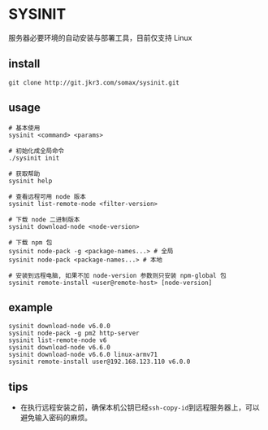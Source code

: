 # SYSINIT

服务器必要环境的自动安装与部署工具，目前仅支持 Linux

## install
    git clone http://git.jkr3.com/somax/sysinit.git

## usage
    # 基本使用
    sysinit <command> <params>

    # 初始化成全局命令
    ./sysinit init

    # 获取帮助
    sysinit help

    # 查看远程可用 node 版本
    sysinit list-remote-node <filter-version>

    # 下载 node 二进制版本
    sysinit download-node <node-version>

    # 下载 npm 包
    sysinit node-pack -g <package-names...> # 全局
    sysinit node-pack <package-names...> # 本地

    # 安装到远程电脑, 如果不加 node-version 参数则只安装 npm-global 包
    sysinit remote-install <user@remote-host> [node-version]


## example
    sysinit download-node v6.0.0
    sysinit node-pack -g pm2 http-server
    sysinit list-remote-node v6
    sysinit download-node v6.6.0
    sysinit download-node v6.6.0 linux-armv71
    sysinit remote-install user@192.168.123.110 v6.0.0    

## tips
- 在执行远程安装之前，确保本机公钥已经`ssh-copy-id`到远程服务器上，可以避免输入密码的麻烦。


